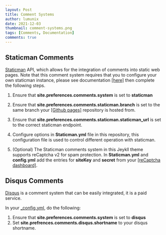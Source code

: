 ```yaml
---
layout: Post
title: Comment Systems
author: lumunix
date: 2021-12-03
thumbnail: comment-systems.png
tags: [Comments, Documentation]
comments: true
---
```


## Staticman Comments
[Staticman](https://github.com/eduardoboucas/staticman) API, which allows for the integration of comments into static web pages. Note that this comment system requires that you to configure your own staticman instance, please see documentation [[here]](https://github.com/eduardoboucas/staticman#setting-up-the-server-on-your-own-infrastructure) then complete the following steps.

1. Ensure that **site.preferences.comments.system** is set to **staticman**

2. Ensure that **site.preferences.comments.staticman.branch** is set to the same branch your [[Github pages]](https://pages.github.com) repository is hosted from.

3. Ensure that **site.preferences.comments.staticman.staticman_url** is set to the correct staticman endpoint.

4. Configure options in **Staticman.yml** file in this repository, this configuration file is used to control different operation with staticman.

5. (Optional) The Staticman comments system in this Jeykll theme supports reCaptcha v2 for spam protection. In **Staticman.yml** and **config.yml** add the entries for **siteKey** and **secret** from your [[reCaptcha dashboard]](https://www.google.com/recaptcha/admin).

## Disqus Comments
[Disqus](https://disqus.com) is a comment system that can be easily integrated, it is a paid service.

In your [_config.yml](https://github.com/Lumunix/Domain/blob/main/_config.yml), do the following:

1. Ensure that **site.preferences.comments.system** is set to **disqus**
2. Set **site.prefrences.comments.disqus.shortname** to your disqus shortname.
